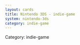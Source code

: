 ```yaml
---
layout: cards
title: Nintendo 3DS - indie-game
system: nintendo-3ds
category: indie-game
---
```

<div class="alert alert-secondary mb-4"><span class="i18n innerHTML-category">Category: </span><span class="i18n innerHTML-cat-indie-game">indie-game</span></div>

